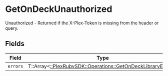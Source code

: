 # GetOnDeckUnauthorized

Unauthorized - Returned if the X-Plex-Token is missing from the header or query.


## Fields

| Field                                                                                                            | Type                                                                                                             | Required                                                                                                         | Description                                                                                                      |
| ---------------------------------------------------------------------------------------------------------------- | ---------------------------------------------------------------------------------------------------------------- | ---------------------------------------------------------------------------------------------------------------- | ---------------------------------------------------------------------------------------------------------------- |
| `errors`                                                                                                         | T::Array<[::PlexRubySDK::Operations::GetOnDeckLibraryErrors](../../models/operations/getondecklibraryerrors.md)> | :heavy_minus_sign:                                                                                               | N/A                                                                                                              |